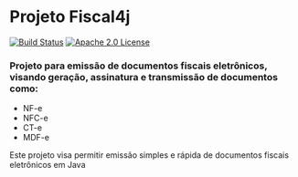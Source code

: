 # Projeto Fiscal4j #

[![Build Status](https://travis-ci.org/BLACKFISHLABS/fiscal4j.svg?branch=master)](https://travis-ci.org/BLACKFISHLABS/fiscal4j)
[![Apache 2.0 License](https://img.shields.io/badge/license-apache%202.0-green.svg) ](https://github.com/BLACKFISHLABS/fiscal4j/blob/master/LICENSE)

### Projeto para emissão de documentos fiscais eletrônicos, visando geração, assinatura e transmissão de documentos como: ###

* NF-e
* NFC-e
* CT-e
* MDF-e

Este projeto visa permitir emissão simples e rápida de documentos fiscais eletrônicos em Java
